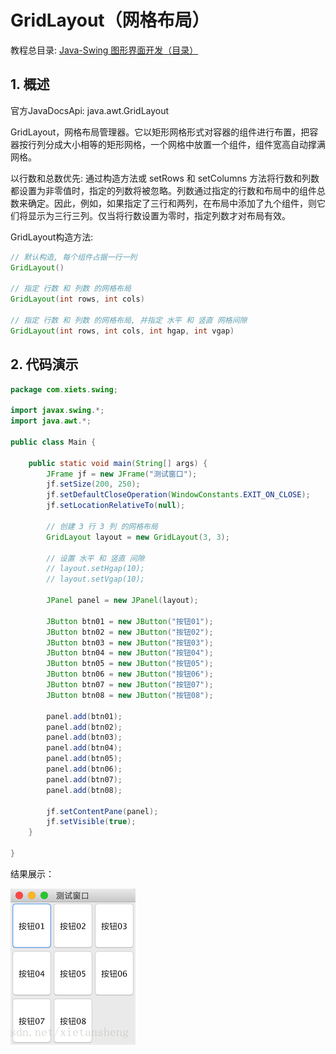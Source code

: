# GridLayout（网格布局）

教程总目录: [Java-Swing 图形界面开发（目录）](../README.md)

## 1. 概述

官方JavaDocsApi: java.awt.GridLayout

GridLayout，网格布局管理器。它以矩形网格形式对容器的组件进行布置，把容器按行列分成大小相等的矩形网格，一个网格中放置一个组件，组件宽高自动撑满网格。

以行数和总数优先: 通过构造方法或 setRows 和 setColumns 方法将行数和列数都设置为非零值时，指定的列数将被忽略。列数通过指定的行数和布局中的组件总数来确定。因此，例如，如果指定了三行和两列，在布局中添加了九个组件，则它们将显示为三行三列。仅当将行数设置为零时，指定列数才对布局有效。

GridLayout构造方法:

```java
// 默认构造, 每个组件占据一行一列
GridLayout() 

// 指定 行数 和 列数 的网格布局
GridLayout(int rows, int cols)

// 指定 行数 和 列数 的网格布局, 并指定 水平 和 竖直 网格间隙
GridLayout(int rows, int cols, int hgap, int vgap)
```

## 2. 代码演示

```java
package com.xiets.swing;

import javax.swing.*;
import java.awt.*;

public class Main {

    public static void main(String[] args) {
        JFrame jf = new JFrame("测试窗口");
        jf.setSize(200, 250);
        jf.setDefaultCloseOperation(WindowConstants.EXIT_ON_CLOSE);
        jf.setLocationRelativeTo(null);

        // 创建 3 行 3 列 的网格布局
        GridLayout layout = new GridLayout(3, 3);
        
        // 设置 水平 和 竖直 间隙
        // layout.setHgap(10);
        // layout.setVgap(10);
        
        JPanel panel = new JPanel(layout);

        JButton btn01 = new JButton("按钮01");
        JButton btn02 = new JButton("按钮02");
        JButton btn03 = new JButton("按钮03");
        JButton btn04 = new JButton("按钮04");
        JButton btn05 = new JButton("按钮05");
        JButton btn06 = new JButton("按钮06");
        JButton btn07 = new JButton("按钮07");
        JButton btn08 = new JButton("按钮08");

        panel.add(btn01);
        panel.add(btn02);
        panel.add(btn03);
        panel.add(btn04);
        panel.add(btn05);
        panel.add(btn06);
        panel.add(btn07);
        panel.add(btn08);

        jf.setContentPane(panel);
        jf.setVisible(true);
    }

}
```

结果展示：

![java-swing3_1](../images/java-swing2_2.png)